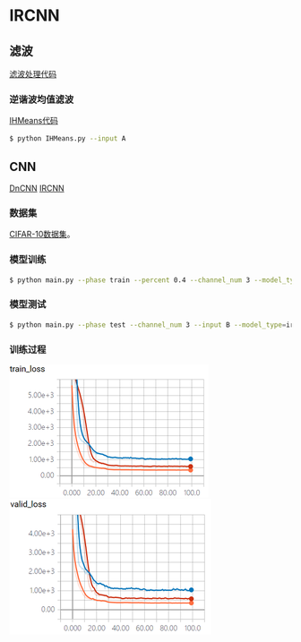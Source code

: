 # IRCNN

## 滤波

[滤波处理代码](./filter/filter.ipynb)

### 逆谐波均值滤波

[IHMeans代码](./filter/IHMeans.py)

```bash
$ python IHMeans.py --input A
```

## CNN

[DnCNN](http://www4.comp.polyu.edu.hk/~cslzhang/paper/DnCNN.pdf) [IRCNN](http://openaccess.thecvf.com/content_cvpr_2017/papers/Zhang_Learning_Deep_CNN_CVPR_2017_paper.pdf)

### 数据集

[CIFAR-10数据集](http://www.cs.toronto.edu/~kriz/cifar.html )。

### 模型训练

```bash
$ python main.py --phase train --percent 0.4 --channel_num 3 --model_type=ircnn
```

### 模型测试

```bash
$ python main.py --phase test --channel_num 3 --input B --model_type=ircnn
```

### 训练过程

![](./images/5.png) ![](./images/6.png) 

